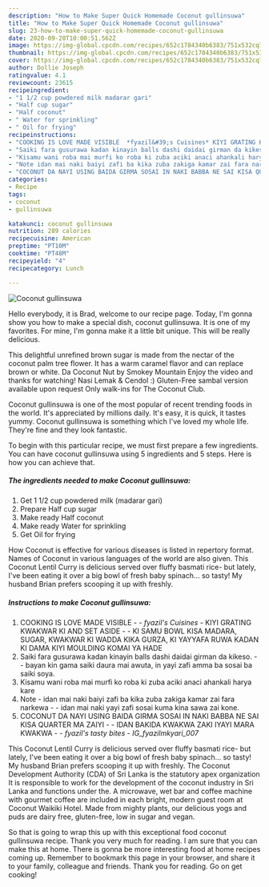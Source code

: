 ```yaml
---
description: "How to Make Super Quick Homemade Coconut gullinsuwa"
title: "How to Make Super Quick Homemade Coconut gullinsuwa"
slug: 23-how-to-make-super-quick-homemade-coconut-gullinsuwa
date: 2020-09-20T10:00:51.562Z
image: https://img-global.cpcdn.com/recipes/652c1784340b6383/751x532cq70/coconut-gullinsuwa-recipe-main-photo.jpg
thumbnail: https://img-global.cpcdn.com/recipes/652c1784340b6383/751x532cq70/coconut-gullinsuwa-recipe-main-photo.jpg
cover: https://img-global.cpcdn.com/recipes/652c1784340b6383/751x532cq70/coconut-gullinsuwa-recipe-main-photo.jpg
author: Dollie Joseph
ratingvalue: 4.1
reviewcount: 23615
recipeingredient:
- "1 1/2 cup powdered milk madarar gari"
- "Half cup sugar"
- "Half coconut"
- " Water for sprinkling"
- " Oil for frying"
recipeinstructions:
- "COOKING IS LOVE MADE VISIBLE  *fyazil&#39;s Cuisines* KIYI GRATING KWAKWAR KI AND SET ASIDE  KI SAMU BOWL KISA MADARA, SUGAR, KWAKWAR KI WADDA KIKA GURZA, KI YAYYAFA RUWA KADAN KI DAMA KIYI MOULDING KOMAI YA HADE"
- "Saiki fara gusurawa kadan kinayin balls dashi daidai girman da kikeso.  bayan kin gama saiki daura mai awuta, in yayi zafi amma ba sosai ba saiki soya."
- "Kisamu wani roba mai murfi ko roba ki zuba aciki anaci ahankali harya kare"
- "Note idan mai naki baiyi zafi ba kika zuba zakiga kamar zai fara narkewa  idan mai naki yayi zafi sosai kuma kina sawa zai kone."
- "COCONUT DA NAYI USING BAIDA GIRMA SOSAI IN NAKI BABBA NE SAI KISA QUARTER MA ZAIYI  IDAN BAKIDA KWAKWA ZAKI IYAYI MARA KWAKWA  *fyazil&#39;s tasty bites* *IG_fyazilmkyari_007*"
categories:
- Recipe
tags:
- coconut
- gullinsuwa

katakunci: coconut gullinsuwa 
nutrition: 289 calories
recipecuisine: American
preptime: "PT10M"
cooktime: "PT48M"
recipeyield: "4"
recipecategory: Lunch

---
```



![Coconut gullinsuwa](https://img-global.cpcdn.com/recipes/652c1784340b6383/751x532cq70/coconut-gullinsuwa-recipe-main-photo.jpg)

Hello everybody, it is Brad, welcome to our recipe page. Today, I'm gonna show you how to make a special dish, coconut gullinsuwa. It is one of my favorites. For mine, I'm gonna make it a little bit unique. This will be really delicious.

This delightful unrefined brown sugar is made from the nectar of the coconut palm tree flower. It has a warm caramel flavor and can replace brown or white. Da Coconut Nut by Smokey Mountain Enjoy the video and thanks for watching! Nasi Lemak &amp; Cendol :) Gluten-Free sambal version available upon request Only walk-ins for The Coconut Club.

Coconut gullinsuwa is one of the most popular of recent trending foods in the world. It's appreciated by millions daily. It's easy, it is quick, it tastes yummy. Coconut gullinsuwa is something which I've loved my whole life. They're fine and they look fantastic.


To begin with this particular recipe, we must first prepare a few ingredients. You can have coconut gullinsuwa using 5 ingredients and 5 steps. Here is how you can achieve that.

<!--inarticleads1-->

##### The ingredients needed to make Coconut gullinsuwa:

1. Get 1 1/2 cup powdered milk (madarar gari)
1. Prepare Half cup sugar
1. Make ready Half coconut
1. Make ready  Water for sprinkling
1. Get  Oil for frying


How Coconut is effective for various diseases is listed in repertory format. Names of Coconut in various languages of the world are also given. This Coconut Lentil Curry is delicious served over fluffy basmati rice- but lately, I&#39;ve been eating it over a big bowl of fresh baby spinach… so tasty! My husband Brian prefers scooping it up with freshly. 

<!--inarticleads2-->

##### Instructions to make Coconut gullinsuwa:

1. COOKING IS LOVE MADE VISIBLE -  - *fyazil&#39;s Cuisines* - KIYI GRATING KWAKWAR KI AND SET ASIDE -  - KI SAMU BOWL KISA MADARA, SUGAR, KWAKWAR KI WADDA KIKA GURZA, KI YAYYAFA RUWA KADAN KI DAMA KIYI MOULDING KOMAI YA HADE
1. Saiki fara gusurawa kadan kinayin balls dashi daidai girman da kikeso. -  - bayan kin gama saiki daura mai awuta, in yayi zafi amma ba sosai ba saiki soya.
1. Kisamu wani roba mai murfi ko roba ki zuba aciki anaci ahankali harya kare
1. Note - idan mai naki baiyi zafi ba kika zuba zakiga kamar zai fara narkewa -  - idan mai naki yayi zafi sosai kuma kina sawa zai kone.
1. COCONUT DA NAYI USING BAIDA GIRMA SOSAI IN NAKI BABBA NE SAI KISA QUARTER MA ZAIYI -  - IDAN BAKIDA KWAKWA ZAKI IYAYI MARA KWAKWA -  - *fyazil&#39;s tasty bites* - *IG_fyazilmkyari_007*


This Coconut Lentil Curry is delicious served over fluffy basmati rice- but lately, I&#39;ve been eating it over a big bowl of fresh baby spinach… so tasty! My husband Brian prefers scooping it up with freshly. The Coconut Development Authority (CDA) of Sri Lanka is the statutory apex organization It is responsible to work for the development of the coconut industry in Sri Lanka and functions under the. A microwave, wet bar and coffee machine with gourmet coffee are included in each bright, modern guest room at Coconut Waikiki Hotel. Made from mighty plants, our delicious yogs and puds are dairy free, gluten-free, low in sugar and vegan. 

So that is going to wrap this up with this exceptional food coconut gullinsuwa recipe. Thank you very much for reading. I am sure that you can make this at home. There is gonna be more interesting food at home recipes coming up. Remember to bookmark this page in your browser, and share it to your family, colleague and friends. Thank you for reading. Go on get cooking!
